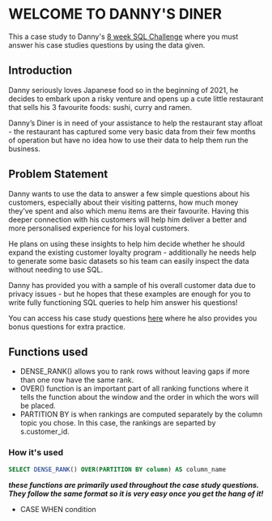 # WELCOME TO DANNY'S DINER

This a case study to Danny's [8 week SQL Challenge](https://8weeksqlchallenge.com) where you must answer his case studies questions by using the data given. 

## Introduction 
Danny seriously loves Japanese food so in the beginning of 2021, he decides to embark upon a risky venture and opens up a cute little restaurant that sells his 3 favourite foods: sushi, curry and ramen.

Danny’s Diner is in need of your assistance to help the restaurant stay afloat - the restaurant has captured some very basic data from their few months of operation but have no idea how to use their data to help them run the business.

## Problem Statement
Danny wants to use the data to answer a few simple questions about his customers, especially about their visiting patterns, how much money they’ve spent and also which menu items are their favourite. Having this deeper connection with his customers will help him deliver a better and more personalised experience for his loyal customers.

He plans on using these insights to help him decide whether he should expand the existing customer loyalty program - additionally he needs help to generate some basic datasets so his team can easily inspect the data without needing to use SQL.

Danny has provided you with a sample of his overall customer data due to privacy issues - but he hopes that these examples are enough for you to write fully functioning SQL queries to help him answer his questions!

You can access his case study questions [here](https://8weeksqlchallenge.com/case-study-1/) where he also provides you bonus questions for extra practice. 

## Functions used
* DENSE_RANK() allows you to rank rows without leaving gaps if more than one row have the same rank. 
* OVER() function is an important part of all ranking functions where it tells the function about the window and the order in which the wors will be placed. 
* PARTITION BY is when rankings are computed separately by the column topic you chose. In this case, the rankings are separted by s.customer_id. 
### How it's used
````sql
SELECT DENSE_RANK() OVER(PARTITION BY column) AS column_name
````

***these functions are primarily used throughout the case study questions. They follow the same format so it is very easy once you get the hang of it!***

* CASE WHEN condition
